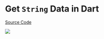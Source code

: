 # Get `String` Data in Dart

[Source Code](../source/get-string-data-in-dart.dart)

![](../images/get-string-data-in-dart.jpg)
